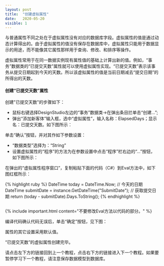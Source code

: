 ```yaml
---
layout: post
title:  "创建虚拟属性"
date:   2020-05-20
visible: 1
---
```


与普通属性不同之处在于虚拟属性没有对应的数据库字段。虚拟属性的值是通过动态计算得出的。由于虚拟属性的值没有保存在数据库中，虚拟属性只能用于数据显示的用途，而不能像其它属性那样用于查询、修改、和排序等操作。

虚拟属性常用于在同一数据实例现有属性值的基础上计算出新的值。例如，“事务”数据类的“已提交天数”属性就可以使用虚拟属性实现。“已提交天数”表示该事务从提交日期起到今天的天数。所以该虚拟属性的值是当前日期减去“提交日期”的所得出的天数。

#### 创建“已提交天数”属性

创建"已提交天数"的步骤如下：

* 鼠标右键选择DesignStudio左边的“事务”数据类→在弹出条目拦单击“创建...”;
* 弹出“添加新客体”输入框，选中“虚拟属性”，输入名称：ElapsedDays；显示名：已提交天数。如下图所示：

<img src="{{'/assets/img/Update 2018-2-20-创建虚拟属性1.png' | prepend: site.baseurl }}" alt=""><br>
单击“确认”按钮，并对其作如下参数设置：

* “数据类型”选择为：“String”
*	设置虚拟属性的“程序”的方法为在参数设置中点击“程序”栏右边的“...”按钮，如下图所示：

<img src="{{'/assets/img/Update 2018-2-20-创建虚拟属性2A.png' | prepend: site.baseurl }}" alt=""><br>
在弹出的“虚拟属性程序窗口”，复制粘贴下面的代码（C#）到Eval方法中，如下图红框所示：

{% highlight ruby %}
DateTime today = DateTime.Now; // 今天的日期
DateTime submitDate = instance.GetDateTime("SubmitDate"); // 获取提交日期
return (today - submitDate).Days.ToString();
{% endhighlight %}

<img src="{{'/assets/img/Update 2018-2-20-创建虚拟属性3.png' | prepend: site.baseurl }}" alt=""><br>

{% include important.html content="不要修改Eval方法以代码的部分。" %}

编译代码确认代码无误后，单击“确定”按钮，见下图：

<img src="{{'/assets/img/Update 2018-2-20-创建虚拟属性4A.png' | prepend: site.baseurl }}" alt=""><br>
属性的其它设置采用默认值。

“已提交天数”的虚拟属性创建完毕。

请点击左下方的链接回到上一个教程，点击右下方的链接进入下一个教程。如果要暂停学习下一个教程，请注意保存数据模型到数据库。
